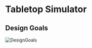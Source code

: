 # Tabletop Simulator

## Design Goals

![DesignGoals](https://github.com/user-attachments/assets/e1e3c9e5-d88c-4327-9075-0f10825e5276)
